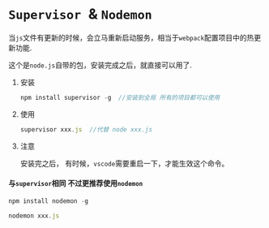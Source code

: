 # `Supervisor `& `Nodemon`

当`js`文件有更新的时候，会立马重新启动服务，相当于`webpack`配置项目中的热更新功能.

这个是`node.js`自带的包，安装完成之后，就直接可以用了.

1. 安装

   ```javascript
   npm install supervisor -g  //安装到全局 所有的项目都可以使用
   ```

   

2. 使用

   ```javascript
   supervisor xxx.js  //代替 node xxx.js
   ```

   

3. 注意

   安装完之后， 有时候，`vscode`需要重启一下，才能生效这个命令。





#### 与`supervisor`相同 不过更推荐使用`nodemon`

````javascript
npm install nodemon -g 
````

````javascript
nodemon xxx.js
````


